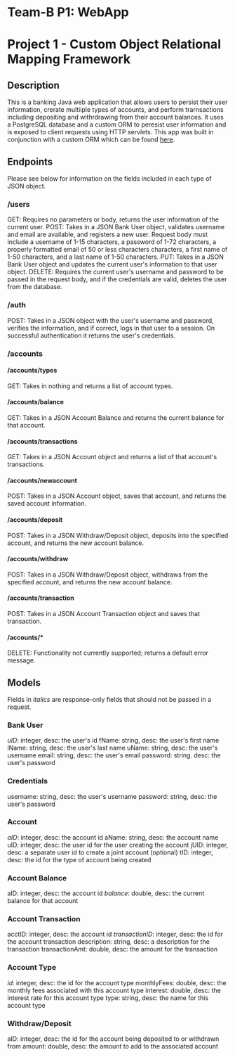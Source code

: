 # Team-B P1: WebApp
# Project 1 - Custom Object Relational Mapping Framework

## Description

This is a banking Java web application that allows users to persist their user information, crerate multiiple types of accounts, and perform trarnsactions including depositing and withrdrawing from their account balances. It uses a PostgreSQL database and a custom ORM to peresist user information and is exposed to client requests using HTTP servlets. This app was built in conjunction with a custom ORM which can be found [here](https://github.com/210426-java-react-enterprise/Team-B_p1_ORM).

## Endpoints

Please see below for information on the fields included in each type of JSON object.

### /users

GET: Requires no parameters or body, returns the user information of the current user.
POST: Takes in a JSON Bank User object, validates username and email are available, and registers a new user. Request body must include a username of 1-15 characters, a password of 1-72 characters, a properly formatted email of 50 or less characters characters, a first name of 1-50 characters, and a last name of 1-50 characters.
PUT: Takes in a JSON Bank User object and updates the current user's information to that user object.
DELETE: Requires the current user's username and password to be passed in the request body, and if the credentials are valid, deletes the user from the database.

### /auth

POST: Takes in a JSON object with the user's username and password, verifies the information, and if correct, logs in that user to a session. On successful authentication it returns the user's credentials.

### /accounts

#### /accounts/types
GET: Takes in nothing and returns a list of account types.

#### /accounts/balance
GET: Takes in a JSON Account Balance and returns the current balance for that account.

#### /accounts/transactions
GET: Takes in a JSON Account object and returns a list of that account's transactions.

#### /accounts/newaccount
POST: Takes in a JSON Account object, saves that account, and returns the saved account information.

#### /accounts/deposit
POST: Takes in a JSON Withdraw/Deposit object, deposits into the specified account, and returns the new account balance.

#### /accounts/withdraw
POST: Takes in a JSON Withdraw/Deposit object, withdraws from the specified account, and returns the new account balance.

#### /accounts/transaction
POST: Takes in a JSON Account Transaction object and saves that transaction.

#### /accounts/*
DELETE: Functionality not currently supported; returns a default error message.

## Models

Fields in *italics* are response-only fields that should not be passed in a request.

### Bank User 
*uID*: integer, desc: the user's id
fName: string, desc: the user's first name
lName: string, desc: the user's last name
uName: string, desc: the user's username
email: string, desc: the user's email
password: string. desc: the user's password

### Credentials
username: string, desc: the user's username
password: string, desc: the user's password

### Account
*aID*: integer, desc: the account id
aName: string, desc: the account name
uID: integer, desc: the user id for the user creating the account
jUID: integer, desc: a separate user id to create a joint account (optional)
tID: integer, desc: the id for the type of account being created

### Account Balance
aID: integer, desc: the account id
*balance*: double, desc: the current balance for that account

### Account Transaction
acctID: integer, desc: the account id
*transactionID*: integer, desc: the id for the account transaction
description: string, desc: a description for the transaction
transactionAmt: double, desc: the amount for the transaction

### Account Type
*id*: integer, desc: the id for the account type
monthlyFees: double, desc: the monthly fees associated with this account type
interest: double, desc: the interest rate for this account type
type: string, desc: the name for this account type

### Withdraw/Deposit
aID: integer, desc: the id for the account being deposited to or withdrawn from
amount: double, desc: the amount to add to the associated account
